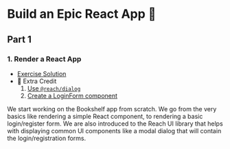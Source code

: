# Build an Epic React App 🚀

## Part 1

### 1. Render a React App

- [Exercise Solution](exercises/01/exercise/)
- 💯 Extra Credit
  1. [Use `@reach/dialog`](exercises/01/extra-1/)
  2. [Create a LoginForm component](exercises/01/extra-2/)

We start working on the Bookshelf app from scratch. We go from the very basics like rendering a simple React component, to rendering a basic login/register form. We are also introduced to the Reach UI library that helps with displaying common UI components like a modal dialog that will contain the login/registration forms.
